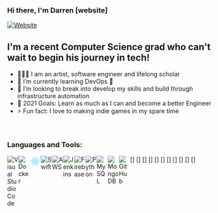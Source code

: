 ### Hi there, I'm Darren [website]

[![Website](https://img.shields.io/website?label=dfhdstudios.com&style=for-the-badge&url=https://www.dfhdstudios.com/)](https://www.dfhdstudios.com/)


## I'm a recent Computer Science grad who can't wait to begin his journey in tech!

- 👨🏽‍💻 I am an artist, software engineer and lifelong scholar
- 🧠 I’m currently learning DevOps 🤣
- 🤖 I’m looking to break into develop my skills and build through infrastructure automation
- 🥅 2021 Goals: Learn as much as I can and become a better Engineer
- ⚡ Fun fact: I love to making indie games in my spare time


<br />

### Languages and Tools:

[<img align="left" alt="Visual Studio Code" width="26px" src="https://github.com/get-icon/geticon/blob/master/icons/visual-studio-code.svg" />]
[<img align="left" alt="Docker" width="26px" src="https://github.com/get-icon/geticon/blob/master/icons/docker-icon.svg" />]
[<img align="left" alt="React" width="26px" src="https://raw.githubusercontent.com/github/explore/80688e429a7d4ef2fca1e82350fe8e3517d3494d/topics/react/react.png" />]
[<img align="left" alt="Swift" width="26px" src="https://github.com/get-icon/geticon/blob/master/icons/swift.svg" />]
[<img align="left" alt="AWS" width="26px" src="https://github.com/get-icon/geticon/blob/master/icons/aws.svg" />]
[<img align="left" alt="Jenkins" width="26px" src="https://github.com/get-icon/geticon/blob/master/icons/jenkins.svg" />]
[<img align="left" alt="Firebase" width="26px" src="https://github.com/get-icon/geticon/blob/master/icons/firebase.svg" />]
[<img align="left" alt="Python" width="26px" src="https://github.com/get-icon/geticon/blob/master/icons/python.svg" />]
[<img align="left" alt="MySQL" width="26px" src="https://github.com/get-icon/geticon/blob/master/icons/mysql.svg" />]
[<img align="left" alt="MongoDB" width="26px" src="https://github.com/get-icon/geticon/blob/master/icons/mongodb-icon.svg" />]
[<img align="left" alt="GitHub" width="26px" src="https://github.com/get-icon/geticon/blob/master/icons/github-icon.svg" />]
